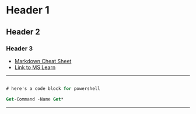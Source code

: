 # Header 1

## Header 2

### Header 3

- [Markdown Cheat Sheet](https://www.markdownguide.org/cheat-sheet/)
- [Link to MS Learn](https://learn.microsoft.com)

<!-- comment , doesn't show on result-->


---


```ps

# here's a code block for powershell

Get-Command -Name Get*


```





---
